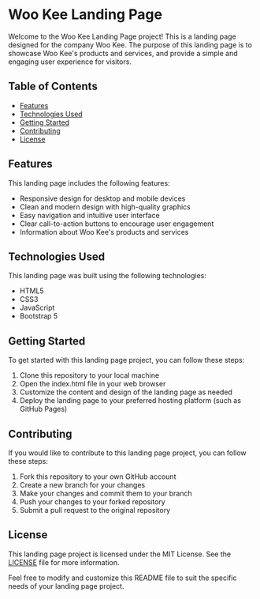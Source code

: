 # Woo Kee Landing Page

Welcome to the Woo Kee Landing Page project! This is a landing page designed for the company Woo Kee. The purpose of this landing page is to showcase Woo Kee's products and services, and provide a simple and engaging user experience for visitors.

## Table of Contents

- [Features](#features)
- [Technologies Used](#technologies-used)
- [Getting Started](#getting-started)
- [Contributing](#contributing)
- [License](#license)

## Features

This landing page includes the following features:

- Responsive design for desktop and mobile devices
- Clean and modern design with high-quality graphics
- Easy navigation and intuitive user interface
- Clear call-to-action buttons to encourage user engagement
- Information about Woo Kee's products and services

## Technologies Used

This landing page was built using the following technologies:

- HTML5
- CSS3
- JavaScript
- Bootstrap 5

## Getting Started

To get started with this landing page project, you can follow these steps:

1. Clone this repository to your local machine
2. Open the index.html file in your web browser
3. Customize the content and design of the landing page as needed
4. Deploy the landing page to your preferred hosting platform (such as GitHub Pages)

## Contributing

If you would like to contribute to this landing page project, you can follow these steps:

1. Fork this repository to your own GitHub account
2. Create a new branch for your changes
3. Make your changes and commit them to your branch
4. Push your changes to your forked repository
5. Submit a pull request to the original repository

## License

This landing page project is licensed under the MIT License. See the [LICENSE](LICENSE) file for more information.

Feel free to modify and customize this README file to suit the specific needs of your landing page project.
